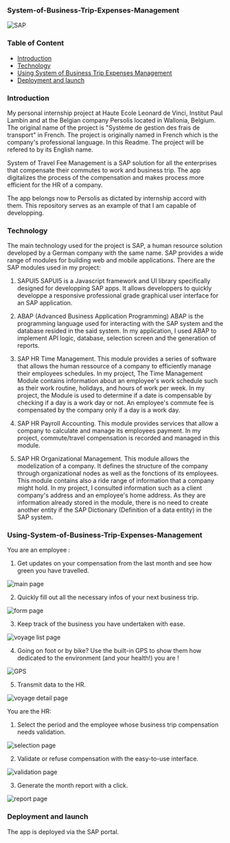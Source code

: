 ### System-of-Business-Trip-Expenses-Management
![SAP](https://logos-download.com/wp-content/uploads/2016/08/SAP_logo.png)

### Table of Content
* [Introduction](#Introduction)
* [Technology](#Technology)
* [Using System of Business Trip Expenses Management](#Using-System-of-Business-Trip-Expenses-Management)
* [Deployment and launch](#Deployment-and-launch)

### Introduction
My personal internship project at Haute Ecole Leonard de Vinci, Institut Paul Lambin and at the Belgian company Persolis located in Wallonia, Belgium. The original name of the project is "Système de gestion des frais de transport" in French. The project is originally named in French which is the company's professional language. In this Readme. The project will be refered to by its English name. 

System of Travel Fee Management is a SAP solution for all the enterprises that compensate their commutes to work and business trip. The app digitalizes the process of the compensation and makes process more efficient for the HR of a company.

The app belongs now to Persolis as dictated by internship accord with them. This repository serves as an example of that I am capable of developping. 

### Technology
The main technology used for the project is SAP, a human resource solution developed by a German company with the same name. SAP provides a wide range of modules for building web and mobile applications. There are the SAP modules used in my project: 

1. SAPUI5
SAPUI5 is a Javascript framework and UI library specifically designed for developping SAP apps. It allows developpers to quickly developpe a responsive professional grade graphical user interface for an SAP application.

2. ABAP (Advanced Business Application Programming)
ABAP is the programming language used for interacting with the SAP system and the database resided in the said system. In my application, I used ABAP to implement API logic, database, selection screen and the generation of reports. 


3. SAP HR Time Management.
This module provides a series of software that allows the human ressource of a company to efficiently manage their employees schedules. In my project, The Time Management Module contains information about an employee's work schedule such as their work routine, holidays, and hours of work per week. In my project, the Module is used to determine if a date is compensable by checking if a day is a work day or not. An employee's commute fee is compensated by the company only if a day is a work day. 

4. SAP HR Payroll Accounting.
This module provides services that allow a company to calculate and manage its employees payment. In my project, commute/travel compensation is recorded and managed in this module. 

5. SAP HR Organizational Management.
This module allows the modelization of a company. It defines the structure of the company through organizational nodes as well as the fonctions of its employees. This module contains also a ride range of information that a company might hold. In my project, I consulted information such as a client company's address and an employee's home address. As they are information already stored in the module, there is no need to create another entity if the SAP Dictionary (Definition of a data entity) in the SAP system.

### Using-System-of-Business-Trip-Expenses-Management
You are an employee : 
1. Get updates on your compensation from the last month and see how green you have travelled.

![main page](https://i.imgur.com/ep7OV1x.jpg?5) 

2. Quickly fill out all the necessary infos of your next business trip.

![form page](https://i.imgur.com/MahGzdK.jpg)

3. Keep track of the business you have undertaken with ease.

![voyage list page](https://i.imgur.com/z5SPewX.jpg)

4. Going on foot or by bike? Use the built-in GPS to show them how dedicated to the environment (and your health!) you are !

![GPS](https://i.imgur.com/iHgWihc.jpg)

5. Transmit data to the HR.

![voyage detail page](https://i.imgur.com/SDG7afS.jpg?1)

You are the HR: 
1. Select the period and the employee whose business trip compensation needs validation.

![selection page](https://i.imgur.com/olLP9qJ.png)

2. Validate or refuse compensation with the easy-to-use interface.

![validation page](https://i.imgur.com/c4hEQFR.png)

3. Generate the month report with a click.

![report page](https://i.imgur.com/vwOpZre.png)

### Deployment and launch
The app is deployed via the SAP portal. 
